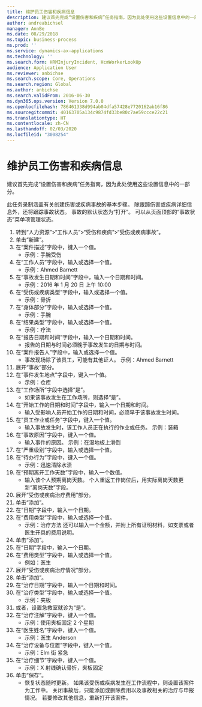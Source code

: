 ```yaml
---
title: 维护员工伤害和疾病信息
description: 建议首先完成“设置伤害和疾病”任务指南，因为此处使用这些设置信息中的一部分。
author: andreabichsel
manager: AnnBe
ms.date: 08/29/2018
ms.topic: business-process
ms.prod: ''
ms.service: dynamics-ax-applications
ms.technology: ''
ms.search.form: HRMInjuryIncident, HcmWorkerLookUp
audience: Application User
ms.reviewer: anbichse
ms.search.scope: Core, Operations
ms.search.region: Global
ms.author: anbichse
ms.search.validFrom: 2016-06-30
ms.dyn365.ops.version: Version 7.0.0
ms.openlocfilehash: 786461338d994ab04dfa57428e7720162ab16f86
ms.sourcegitcommit: 40163705a134c9874fd33be80c7ae59ccce22c21
ms.translationtype: HT
ms.contentlocale: zh-CN
ms.lasthandoff: 02/03/2020
ms.locfileid: "3008254"
---
```

# <a name="maintain-employee-injury-and-illness-information"></a>维护员工伤害和疾病信息



建议首先完成“设置伤害和疾病”任务指南，因为此处使用这些设置信息中的一部分。 



此任务录制涵盖有关创建伤害或疾病事故的基本步骤。 除跟踪伤害或疾病详细信息外，还将跟踪事故状态。  事故的默认状态为“打开”。  可以从页面顶部的“事故状态”菜单项管理状态。

1. 转到“人力资源”>“工作人员”>“受伤和疾病”>“受伤或疾病事故”。
2. 单击“新建”。
3. 在“案件描述”字段中，键入一个值。
    * 示例：手腕受伤  
4. 在“工作人员”字段中，输入或选择一个值。
    * 示例：Ahmed Barnett  
5. 在“事故发生日期和时间”字段中，输入一个日期和时间。
    * 示例：2016 年 1 月 20 日 上午 10:00  
6. 在“受伤或疾病类型”字段中，输入或选择一个值。
    * 示例：骨折  
7. 在“身体部分”字段中，输入或选择一个值。
    * 示例：手腕  
8. 在“结果类型”字段中，输入或选择一个值。
    * 示例：疗法  
9. 在“报告日期和时间”字段中，输入一个日期和时间。
    * 报告的日期与时间必须晚于事故发生的日期与时间。  
10. 在“案件报告人”字段中，输入或选择一个值。
    * 事故现场除了该员工，可能有其他证人。  示例：Ahmed Barnett  
11. 展开“事故”部分。
12. 在“事件发生地点”字段中，键入一个值。
    * 示例：仓库  
13. 在“工作场所”字段中选择“是”。
    * 如果该事故发生在工作场所，则选择“是”。  
14. 在“开始工作的日期和时间”字段中，输入一个日期和时间。
    * 输入受影响人员开始工作的日期和时间，必须早于该事故发生时间。  
15. 在“员工作业或任务”字段中，键入一个值。
    * 输入事故发生时，该工作人员正在执行的作业或任务。  示例：装箱  
16. 在“事故原因”字段中，键入一个值。
    * 输入事件的原因。  示例：在湿地板上滑倒  
17. 在“严重级别”字段中，输入或选择一个值。
18. 在“待办行为”字段中，键入一个值。
    * 示例：迅速清除水渍  
19. 在“预期离开工作天数”字段中，输入一个数值。
    * 输入该个人预期离岗天数。  个人重返工作岗位后，用实际离岗天数更新“离岗天数”字段。  
20. 展开“受伤或疾病治疗费用”部分。
21. 单击“添加”。
22. 在“日期”字段中，输入一个日期。
23. 在“费用类型”字段中，输入或选择一个值。
    * 示例：治疗方法    还可以输入一个金额，并附上所有证明材料，如支票或者医生开具的费用说明。  
24. 单击“添加”。
25. 在“日期”字段中，输入一个日期。
26. 在“费用类型”字段中，输入或选择一个值。
    * 例如：医生  
27. 展开“受伤或疾病治疗情况”部分。
28. 单击“添加”。
29. 在“治疗日期”字段中，输入一个日期和时间。
30. 在“治疗类型”字段中，输入或选择一个值。
    * 示例：夹板  
31. 或者，设置急救室就诊为“是”。
32. 在“治疗注解”字段中，键入一个值。
    * 示例：使用夹板固定 2 个星期  
33. 在“医生姓名”字段中，键入一个值。
    * 示例：医生 Anderson  
34. 在“治疗设备与位置”字段中，键入一个值。
    * 示例：Elm 街 紧急  
35. 在“治疗细节”字段中，键入一个值。
    * 示例：X 射线确认骨折，夹板固定  
36. 单击“保存”。
    * 恢复状态随时更新。  如果该受伤或疾病发生在工作流程中，则设置该案件为工作中。  关闭事故后，只能添加或删除费用以及事故相关的治疗与申报情况。  若要修改其他信息，重新打开该案件。  


